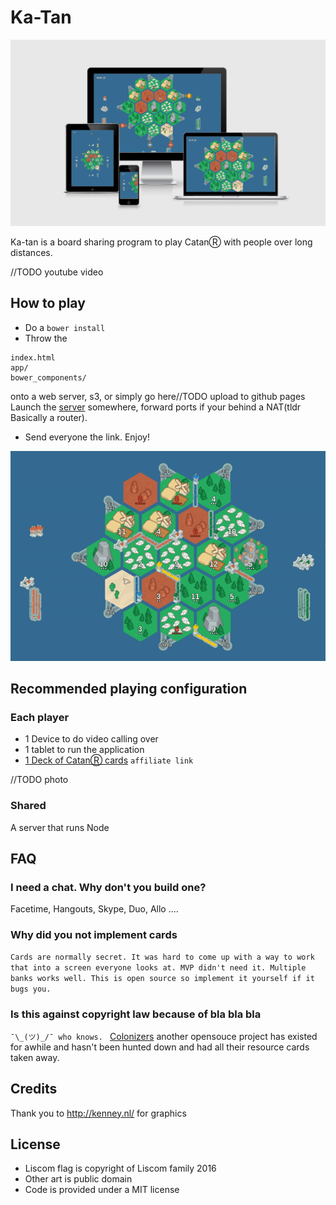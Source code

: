 # Ka-Tan
![Responsive](docs/Responsive.png)


Ka-tan is a board sharing program to play CatanⓇ with people over long distances.

//TODO youtube video

## How to play
- Do a `bower install`
- Throw the
```
index.html
app/
bower_components/
```
onto a web server, s3, or simply go here//TODO upload to github pages
Launch the [server](https://github.com/FoxUSA/Ka-tan-Server) somewhere, forward ports if your behind a NAT(tldr Basically a router).
- Send everyone the link. Enjoy!

![GIF of game](docs/katan.gif)


## Recommended playing configuration
### Each player
- 1 Device to do video calling over
- 1 tablet to run the application
- [1 Deck of CatanⓇ cards](https://www.amazon.com/gp/product/B014GFWBOM/ref=as_li_tl?ie=UTF8&camp=1789&creative=9325&creativeASIN=B014GFWBOM&linkCode=as2&tag=f05503-20&linkId=178d7645502d916e3481f89bf87b3ec9) `affiliate link`

//TODO photo

### Shared
A server that runs Node

## FAQ

### I need a chat. Why don't you build one?
Facetime, Hangouts, Skype, Duo, Allo ....

### Why did you not implement cards

`Cards are normally secret. It was hard to come up with a way to work that into a screen everyone looks at. MVP didn't need it. Multiple banks works well. This is open source so implement it yourself if it bugs you.`

### Is this against copyright law because of bla bla bla

`¯\_(ツ)_/¯ who knows. `
[Colonizers](https://github.com/colonizers/colonizers) another opensouce project has existed for awhile and hasn't been hunted down and had all their resource cards taken away.

## Credits
Thank you to http://kenney.nl/ for graphics

## License
- Liscom flag is copyright of Liscom family 2016
- Other art is public domain
- Code is provided under a MIT license
